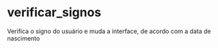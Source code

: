 # verificar_signos
Verifica o signo do usuário e muda a interface, de acordo com a data de nascimento 
